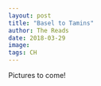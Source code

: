 ```yaml
---
layout: post
title: "Basel to Tamins"
author: The Reads
date: 2018-03-29
image: 
tags: CH
---
```


Pictures to come!
 
